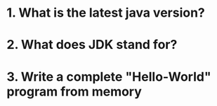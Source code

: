 # 1. What is the latest java version?

# 2. What does JDK stand for?

# 3. Write a complete "Hello-World" program from memory
